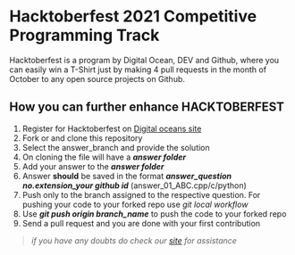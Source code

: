 # Hacktoberfest 2021  Competitive Programming Track

Hacktoberfest is a program by Digital Ocean, DEV and Github, where you can easily win a T-Shirt just by making 4 pull requests in the month of October to any open source projects on Github.

## How you can further enhance HACKTOBERFEST


1. Register for Hacktoberfest on [Digital oceans site](https://hacktoberfest.digitalocean.com/)
2. Fork or and clone this repository
3. Select the answer_branch  and provide the solution
4. On cloning the file will have a  _**answer folder**_
5. Add your answer to the _**answer folder**_
6. Answer **should** be saved in the format _**answer_question no.extension_your github id**_ (answer_01_ABC.cpp/c/python)
7. Push only to the branch assigned to the respective question. For pushing your code to your forked repo use _git local workflow_
8. Use _**git push origin branch_name**_ to push the code to your forked repo
9. Send a pull request and you are done with your first contribution

> *if you have any doubts do check our [site]() for assistance*
